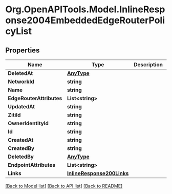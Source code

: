
# Org.OpenAPITools.Model.InlineResponse2004EmbeddedEdgeRouterPolicyList

## Properties

Name | Type | Description | Notes
------------ | ------------- | ------------- | -------------
**DeletedAt** | [**AnyType**](.md) |  | 
**NetworkId** | **string** |  | 
**Name** | **string** |  | 
**EdgeRouterAttributes** | **List&lt;string&gt;** |  | 
**UpdatedAt** | **string** |  | 
**ZitiId** | **string** |  | 
**OwnerIdentityId** | **string** |  | 
**Id** | **string** |  | 
**CreatedAt** | **string** |  | 
**CreatedBy** | **string** |  | 
**DeletedBy** | [**AnyType**](.md) |  | 
**EndpointAttributes** | **List&lt;string&gt;** |  | 
**Links** | [**InlineResponse200Links**](InlineResponse200Links.md) |  | 

[[Back to Model list]](../README.md#documentation-for-models)
[[Back to API list]](../README.md#documentation-for-api-endpoints)
[[Back to README]](../README.md)


